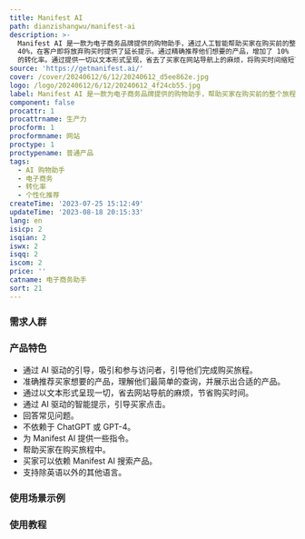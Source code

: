 ```yaml
---
title: Manifest AI
path: dianzishangwu/manifest-ai
description: >-
  Manifest AI 是一款为电子商务品牌提供的购物助手，通过人工智能帮助买家在购买前的整个旅程中获得帮助。它减少了客户流失率
  40%，在客户即将放弃购买时提供了延长提示。通过精确推荐他们想要的产品，增加了 10%
  的转化率。通过提供一切以文本形式呈现，省去了买家在网站导航上的麻烦，将购买时间缩短了 50%。
source: 'https://getmanifest.ai/'
cover: /cover/20240612/6/12/20240612_d5ee862e.jpg
logo: /logo/20240612/6/12/20240612_4f24cb55.jpg
label: Manifest AI 是一款为电子商务品牌提供的购物助手，帮助买家在购买前的整个旅程中提供支持。
component: false
procattr: 1
procattrname: 生产力
procform: 1
procformname: 网站
proctype: 1
proctypename: 普通产品
tags:
  - AI 购物助手
  - 电子商务
  - 转化率
  - 个性化推荐
createTime: '2023-07-25 15:12:49'
updateTime: '2023-08-18 20:15:33'
lang: en
isicp: 2
isqian: 2
iswx: 2
isqq: 2
iscom: 2
price: ''
catname: 电子商务助手
sort: 21
---
```




### 需求人群


### 产品特色
- 通过 AI 驱动的引导，吸引和参与访问者，引导他们完成购买旅程。
- 准确推荐买家想要的产品，理解他们最简单的查询，并展示出合适的产品。
- 通过以文本形式呈现一切，省去网站导航的麻烦，节省购买时间。
- 通过 AI 驱动的智能提示，引导买家点击。
- 回答常见问题。
- 不依赖于 ChatGPT 或 GPT-4。
- 为 Manifest AI 提供一些指令。
- 帮助买家在购买旅程中。
- 买家可以依赖 Manifest AI 搜索产品。
- 支持除英语以外的其他语言。

### 使用场景示例


### 使用教程


  
